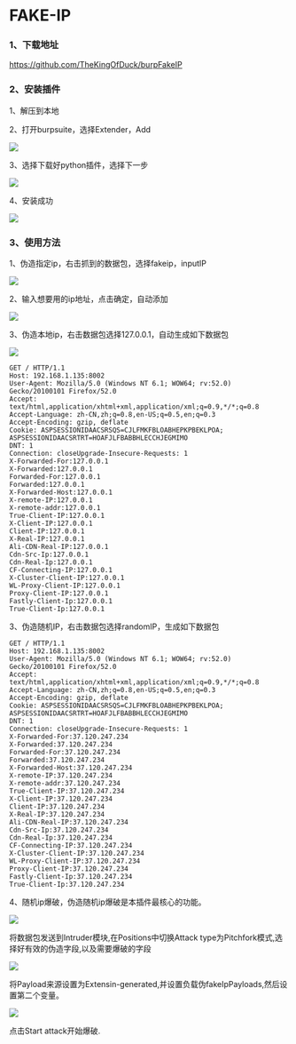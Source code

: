# FAKE-IP

### 1、下载地址

https://github.com/TheKingOfDuck/burpFakeIP

### 2、安装插件

1、解压到本地

2、打开burpsuite，选择Extender，Add

![](../../.gitbook/assets/image%20%28341%29.png)

3、选择下载好python插件，选择下一步

![](../../.gitbook/assets/image%20%28297%29.png)

4、安装成功

![](../../.gitbook/assets/image%20%28369%29.png)

### 3、使用方法

1、伪造指定ip，右击抓到的数据包，选择fakeip，inputIP

![](../../.gitbook/assets/image%20%28300%29.png)

2、输入想要用的ip地址，点击确定，自动添加

![](../../.gitbook/assets/image%20%28311%29.png)

3、伪造本地ip，右击数据包选择127.0.0.1，自动生成如下数据包

![](../../.gitbook/assets/image%20%28338%29.png)

```text
GET / HTTP/1.1
Host: 192.168.1.135:8002
User-Agent: Mozilla/5.0 (Windows NT 6.1; WOW64; rv:52.0) Gecko/20100101 Firefox/52.0
Accept: text/html,application/xhtml+xml,application/xml;q=0.9,*/*;q=0.8
Accept-Language: zh-CN,zh;q=0.8,en-US;q=0.5,en;q=0.3
Accept-Encoding: gzip, deflate
Cookie: ASPSESSIONIDAACSRSQS=CJLFMKFBLOABHEPKPBEKLPOA; ASPSESSIONIDAACSRTRT=HOAFJLFBABBHLECCHJEGMIMO
DNT: 1
Connection: closeUpgrade-Insecure-Requests: 1
X-Forwarded-For:127.0.0.1
X-Forwarded:127.0.0.1
Forwarded-For:127.0.0.1
Forwarded:127.0.0.1
X-Forwarded-Host:127.0.0.1
X-remote-IP:127.0.0.1
X-remote-addr:127.0.0.1
True-Client-IP:127.0.0.1
X-Client-IP:127.0.0.1
Client-IP:127.0.0.1
X-Real-IP:127.0.0.1
Ali-CDN-Real-IP:127.0.0.1
Cdn-Src-Ip:127.0.0.1
Cdn-Real-Ip:127.0.0.1
CF-Connecting-IP:127.0.0.1
X-Cluster-Client-IP:127.0.0.1
WL-Proxy-Client-IP:127.0.0.1
Proxy-Client-IP:127.0.0.1
Fastly-Client-Ip:127.0.0.1
True-Client-Ip:127.0.0.1
```

3、伪造随机IP，右击数据包选择randomIP，生成如下数据包

```text
GET / HTTP/1.1
Host: 192.168.1.135:8002
User-Agent: Mozilla/5.0 (Windows NT 6.1; WOW64; rv:52.0) Gecko/20100101 Firefox/52.0
Accept: text/html,application/xhtml+xml,application/xml;q=0.9,*/*;q=0.8
Accept-Language: zh-CN,zh;q=0.8,en-US;q=0.5,en;q=0.3
Accept-Encoding: gzip, deflate
Cookie: ASPSESSIONIDAACSRSQS=CJLFMKFBLOABHEPKPBEKLPOA; ASPSESSIONIDAACSRTRT=HOAFJLFBABBHLECCHJEGMIMO
DNT: 1
Connection: closeUpgrade-Insecure-Requests: 1
X-Forwarded-For:37.120.247.234
X-Forwarded:37.120.247.234
Forwarded-For:37.120.247.234
Forwarded:37.120.247.234
X-Forwarded-Host:37.120.247.234
X-remote-IP:37.120.247.234
X-remote-addr:37.120.247.234
True-Client-IP:37.120.247.234
X-Client-IP:37.120.247.234
Client-IP:37.120.247.234
X-Real-IP:37.120.247.234
Ali-CDN-Real-IP:37.120.247.234
Cdn-Src-Ip:37.120.247.234
Cdn-Real-Ip:37.120.247.234
CF-Connecting-IP:37.120.247.234
X-Cluster-Client-IP:37.120.247.234
WL-Proxy-Client-IP:37.120.247.234
Proxy-Client-IP:37.120.247.234
Fastly-Client-Ip:37.120.247.234
True-Client-Ip:37.120.247.234
```

4、随机ip爆破，伪造随机ip爆破是本插件最核心的功能。

![](../../.gitbook/assets/image%20%28345%29.png)

将数据包发送到Intruder模块,在Positions中切换Attack type为Pitchfork模式,选择好有效的伪造字段,以及需要爆破的字段

![](../../.gitbook/assets/image%20%28299%29.png)

将Payload来源设置为Extensin-generated,并设置负载伪fakeIpPayloads,然后设置第二个变量。

![](../../.gitbook/assets/image%20%28322%29.png)

点击Start attack开始爆破.




